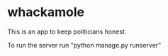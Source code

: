 # whackamole

This is an app to keep politicians honest.

To run the server run "python manage.py runserver"
